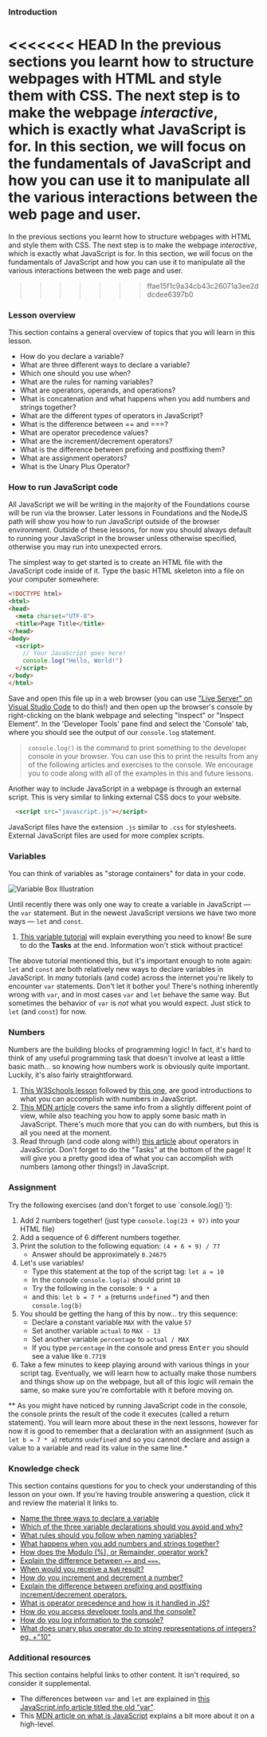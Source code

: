 ### Introduction

<<<<<<< HEAD
In the previous sections you learnt how to structure webpages with HTML and style them with CSS. The next step is to make the webpage _interactive_, which is exactly what JavaScript is for. In this section, we will focus on the fundamentals of JavaScript and how you can use it to manipulate all the various interactions between the web page and user.
=======
In the previous sections you learnt how to structure webpages with HTML and style them with CSS. The next step is to make the webpage *interactive*, which is exactly what JavaScript is for. In this section, we will focus on the fundamentals of JavaScript and how you can use it to manipulate all the various interactions between the web page and user.
>>>>>>> ffae15f1c9a34cb43c26071a3ee2ddcdee6397b0

### Lesson overview

This section contains a general overview of topics that you will learn in this lesson.

- How do you declare a variable?
- What are three different ways to declare a variable?
- Which one should you use when?
- What are the rules for naming variables?
- What are operators, operands, and operations?
- What is concatenation and what happens when you add numbers and strings together?
- What are the different types of operators in JavaScript?
- What is the difference between == and ===?
- What are operator precedence values?
- What are the increment/decrement operators?
- What is the difference between prefixing and postfixing them?
- What are assignment operators?
- What is the Unary Plus Operator?

### How to run JavaScript code

All JavaScript we will be writing in the majority of the Foundations course will be run via the browser. Later lessons in Foundations and the NodeJS path will show you how to run JavaScript outside of the browser environment. Outside of these lessons, for now you should always default to running your JavaScript in the browser unless otherwise specified, otherwise you may run into unexpected errors.

The simplest way to get started is to create an HTML file with the JavaScript code inside of it.  Type the basic HTML skeleton into a file on your computer somewhere:

```html
<!DOCTYPE html>
<html>
<head>
  <meta charset="UTF-8">
  <title>Page Title</title>
</head>
<body>
  <script>
    // Your JavaScript goes here!
    console.log("Hello, World!")
  </script>
</body>
</html>
```

Save and open this file up in a web browser (you can use ["Live Server" on Visual Studio Code](https://marketplace.visualstudio.com/items?itemName=ritwickdey.LiveServer) to do this!) and then <span id="access-devTools-console">open up the browser's console by right-clicking on the blank webpage and selecting "Inspect" or "Inspect Element".  In the 'Developer Tools' pane find and select the 'Console' tab</span>, where you should see the output of our `console.log` statement.

> <span id="console-log">`console.log()` is the command to print something to the developer console in your browser. You can use this to print the results from any of the following articles and exercises to the console.</span> We encourage you to code along with all of the examples in this and future lessons.

Another way to include JavaScript in a webpage is through an external script. This is very similar to linking external CSS docs to your website.

```html
  <script src="javascript.js"></script>
```

JavaScript files have the extension `.js` similar to `.css` for stylesheets. External JavaScript files are used for more complex scripts.

### Variables

You can think of variables as "storage containers" for data in your code.

![Variable Box Illustration](https://cdn.statically.io/gh/TheOdinProject/curriculum/d39eaf2ca95e80705f703bb218216c10508f5047/foundations/javascript_basics/fundamentals-1/imgs/00.png)

<span id="variable-declaration">Until recently there was only one way to create a variable in JavaScript &mdash; the `var` statement. But in the newest JavaScript versions we have two more ways &mdash; `let` and `const`.</span>

1. [This variable tutorial](http://javascript.info/variables) will explain everything you need to know! Be sure to do the **Tasks** at the end. Information won't stick without practice!

The above tutorial mentioned this, but it's important enough to note again: `let` and `const` are both relatively new ways to declare variables in JavaScript. <span id="avoid-var">In *many* tutorials (and code) across the internet you're likely to encounter `var` statements. Don't let it bother you! There's nothing inherently wrong with `var`, and in most cases `var` and `let` behave the same way. But sometimes the behavior of `var` is *not* what you would expect. Just stick to `let` (and `const`) for now.</span>

### Numbers

Numbers are the building blocks of programming logic!  In fact, it's hard to think of any useful programming task that doesn't involve at least a little basic math... so knowing how numbers work is obviously quite important.  Luckily, it's also fairly straightforward.

1. [This W3Schools lesson](https://www.w3schools.com/js/js_arithmetic.asp) followed by [this one](https://www.w3schools.com/js/js_numbers.asp), are good introductions to what you can accomplish with numbers in JavaScript.
1. [This MDN article](https://developer.mozilla.org/en-US/docs/Learn/JavaScript/First_steps/Math) covers the same info from a slightly different point of view, while also teaching you how to apply some basic math in JavaScript. There's much more that you can do with numbers, but this is all you need at the moment.
1. Read through \(and code along with!\) [this article](http://javascript.info/operators) about operators in JavaScript.  Don't forget to do the "Tasks" at the bottom of the page!  It will give you a pretty good idea of what you can accomplish with numbers (among other things!) in JavaScript.

### Assignment

<div class="lesson-content__panel" markdown="1">
Try the following exercises (and don't forget to use `console.log()`!):

1. Add 2 numbers together! (just type  `console.log(23 + 97)`   into your HTML file)
1. Add a sequence of 6 different numbers together.
1. Print the solution to the following equation: `(4 + 6 + 9) / 77`
    - Answer should be approximately `0.24675`
1. Let's use variables!
    - Type this statement at the top of the script tag: `let a = 10`
    - In the console `console.log(a)` should print `10`
    - Try the following in the console: `9 * a`
    - and this: `let b = 7 * a` (returns `undefined` \*) and then `console.log(b)`
1. You should be getting the hang of this by now... try this sequence:
    - Declare a constant variable `MAX` with the value `57`
    - Set another variable `actual` to `MAX - 13`
    - Set another variable `percentage` to `actual / MAX`
    - If you type `percentage` in the console and press <kbd>Enter</kbd> you should see a value like `0.7719`
1. Take a few minutes to keep playing around with various things in your script tag.  Eventually, we will learn how to actually make those numbers and things show up on the webpage, but all of this logic will remain the same, so make sure you're comfortable with it before moving on.

** As you might have noticed by running JavaScript code in the console, the console prints the result of the code it executes (called a return statement). You will learn more about these in the next lessons, however for now it is good to remember that a declaration with an assignment (such as `let b = 7 * a`) returns `undefined` and so you cannot declare and assign a value to a variable and read its value in the same line.*
</div>

### Knowledge check

This section contains questions for you to check your understanding of this lesson on your own. If you’re having trouble answering a question, click it and review the material it links to.

- [Name the three ways to declare a variable](#variable-declaration)
- [Which of the three variable declarations should you avoid and why?](#avoid-var)
- [What rules should you follow when naming variables?](https://javascript.info/variables#variable-naming)
- [What happens when you add numbers and strings together?](https://javascript.info/operators#string-concatenation-with-binary)
- [How does the Modulo (%), or Remainder, operator work?](https://javascript.info/operators#remainder)
- [Explain the difference between `==` and `===`.](https://www.w3schools.com/js/js_numbers.asp)
- [When would you receive a `NaN` result?](https://www.w3schools.com/js/js_numbers.asp)
- [How do you increment and decrement a number?](https://javascript.info/operators#increment-decrement)
- [Explain the difference between prefixing and postfixing increment/decrement operators.](https://javascript.info/operators#increment-decrement)
- [What is operator precedence and how is it handled in JS?](https://javascript.info/operators#operator-precedence)
- [How do you access developer tools and the console?](#access-devTools-console)
- [How do you log information to the console?](#console-log)
- [What does unary plus operator do to string representations of integers? eg. +"10"](https://javascript.info/operators#numeric-conversion-unary)

### Additional resources

This section contains helpful links to other content. It isn't required, so consider it supplemental.

- The differences between `var` and `let` are explained in [this JavaScript.info article titled the old "var"](https://javascript.info/var).
- This [MDN article on what is JavaScript](https://developer.mozilla.org/en-US/docs/Learn/JavaScript/First_steps/What_is_JavaScript) explains a bit more about it on a high-level.
